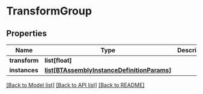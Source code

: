 # TransformGroup

## Properties
Name | Type | Description | Notes
------------ | ------------- | ------------- | -------------
**transform** | **list[float]** |  | [optional] 
**instances** | [**list[BTAssemblyInstanceDefinitionParams]**](BTAssemblyInstanceDefinitionParams.md) |  | [optional] 

[[Back to Model list]](../README.md#documentation-for-models) [[Back to API list]](../README.md#documentation-for-api-endpoints) [[Back to README]](../README.md)


